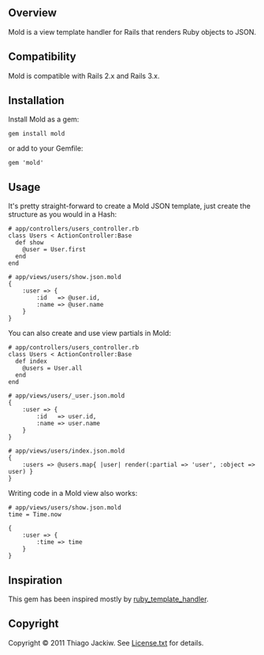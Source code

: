 ## Overview ##

Mold is a view template handler for Rails that renders Ruby objects to JSON.

## Compatibility ##

Mold is compatible with Rails 2.x and Rails 3.x.

## Installation ##

Install Mold as a gem:

	gem install mold
	
or add to your Gemfile:

	gem 'mold'

## Usage ##

It's pretty straight-forward to create a Mold JSON template, just create the structure as you would in a Hash:

	# app/controllers/users_controller.rb
	class Users < ActionController:Base
	  def show
		@user = User.first
	  end
	end

	# app/views/users/show.json.mold
	{
		:user => {
			:id   => @user.id,
			:name => @user.name
		}
	}

You can also create and use view partials in Mold:

	# app/controllers/users_controller.rb
	class Users < ActionController:Base
	  def index
		@users = User.all
	  end
	end
	
	# app/views/users/_user.json.mold
	{
		:user => {
			:id   => user.id,
			:name => user.name
		}
	}
	
	# app/views/users/index.json.mold
	{
		:users => @users.map{ |user| render(:partial => 'user', :object => user) }
	}
	
Writing code in a Mold view also works:

	# app/views/users/show.json.mold
	time = Time.now
	
	{
		:user => {
			:time => time
		}
	}

## Inspiration ##

This gem has been inspired mostly by [ruby\_template_handler](https://github.com/mschuerig/ruby_template_handler).

## Copyright ##

Copyright © 2011 Thiago Jackiw. See [License.txt](https://github.com/tjackiw/mold/License.txt) for details.